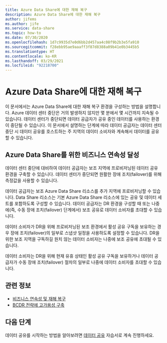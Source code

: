 ```yaml
---
title: Azure Data Share에 대한 재해 복구
description: Azure Data Share에 대한 재해 복구
author: jifems
ms.author: jife
ms.service: data-share
ms.topic: how-to
ms.date: 07/30/2020
ms.openlocfilehash: 1d7c9935d7e0d6bb2d457aa4c08f9b2b3e5fa910
ms.sourcegitcommit: f28ebb95ae9aaaff3f87d8388a09b41e0b3445b5
ms.translationtype: HT
ms.contentlocale: ko-KR
ms.lasthandoff: 03/29/2021
ms.locfileid: "92218700"
---
```

# <a name="disaster-recovery-for-azure-data-share"></a>Azure Data Share에 대한 재해 복구

이 문서에서는 Azure Data Share에 대한 재해 복구 환경을 구성하는 방법을 설명합니다. Azure 데이터 센터 중단은 거의 발생하지 않지만 몇 분에서 몇 시간까지 지속될 수 있습니다. 데이터 센터가 중단되면 데이터 공급자가 공유 중인 데이터를 사용하는 환경이 중단될 수 있습니다. 이 문서에서 설명하는 단계에 따라 데이터 공급자는 데이터 센터 중단 시 데이터 공유를 호스트하는 주 지역의 데이터 소비자와 계속해서 데이터를 공유할 수 있습니다. 

## <a name="achieving-business-continuity-for-azure-data-share"></a>Azure Data Share를 위한 비즈니스 연속성 달성

데이터 센터 중단에 대비하여 데이터 공급자는 보조 지역에 프로비저닝된 데이터 공유 환경을 구축할 수 있습니다. 데이터 센터가 중단되면 원활한 장애 조치(failover)를 위해 측정값을 사용할 수 있습니다. 

데이터 공급자는 보조 Azure Data Share 리소스를 추가 지역에 프로비저닝할 수 있습니다. Data Share 리소스는 기본 Azure Data Share 리소스에 있는 공유 및 데이터 세트를 포함하도록 구성할 수 있습니다. 데이터 공급자는 DR 환경을 구성할 때 또는 나중에(즉, 수동 장애 조치(failover) 단계에서) 보조 공유로 데이터 소비자를 초대할 수 있습니다.

데이터 소비자가 DR을 위해 프로비저닝된 보조 환경에서 활성 공유 구독을 보유하는 경우 장애 조치(failover)의 일부로 스냅샷 일정을 사용하도록 설정할 수 있습니다. DR을 위한 보조 지역을 구독하길 원치 않는 데이터 소비자는 나중에 보조 공유에 초대될 수 있습니다. 

데이터 소비자는 DR을 위해 현재 유휴 상태인 활성 공유 구독을 보유하거나 데이터 공급자가 수동 장애 조치(failover) 절차의 일부로 나중에 데이터 소비자를 초대할 수 있습니다. 

## <a name="related-information"></a>관련 정보

- [비즈니스 연속성 및 재해 복구](../best-practices-availability-paired-regions.md)
- [BCDR 전략에 고가용성 구축](/azure/architecture/solution-ideas/articles/build-high-availability-into-your-bcdr-strategy)

## <a name="next-steps"></a>다음 단계

데이터 공유를 시작하는 방법을 알아보려면 [데이터 공유](share-your-data.md) 자습서로 계속 진행하세요.